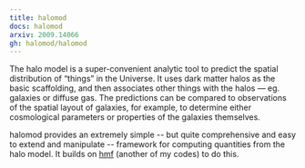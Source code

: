 ```yaml
---
title: halomod
docs: halomod
arxiv: 2009.14066
gh: halomod/halomod
---
```


The halo model is a super-convenient analytic tool to predict the spatial distribution of 
“things” in the Universe. It uses dark matter halos as the basic scaffolding, and then 
associates other things with the halos — eg. galaxies or diffuse gas. The predictions 
can be compared to observations of the spatial layout of galaxies, for example, to 
determine either cosmological parameters or properties of the galaxies themselves.

halomod provides an extremely simple -- but quite comprehensive and easy to extend
and manipulate -- framework for computing quantities from the halo model. It builds
on <a href="https://github.com/halomod/hmf">hmf</a> (another of my codes) to 
do this.